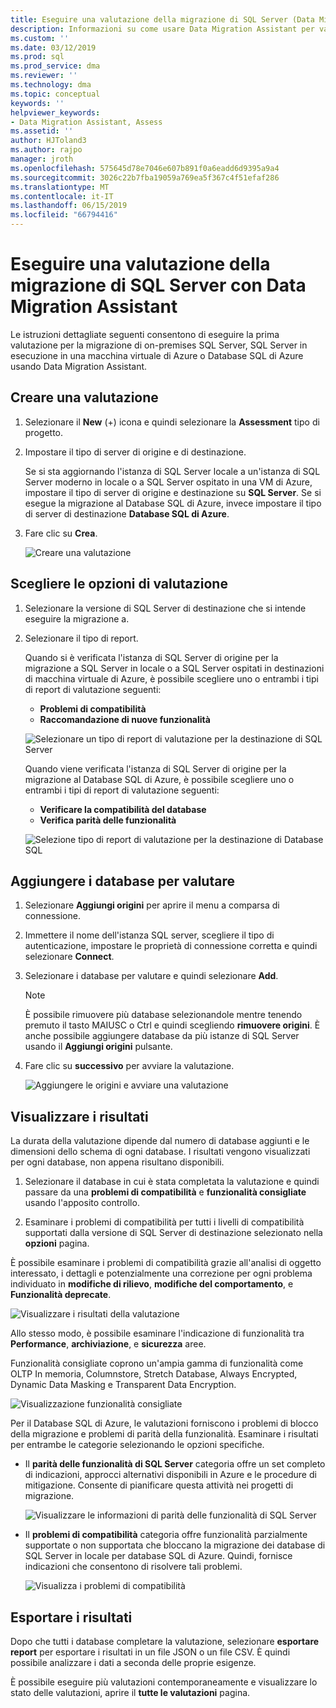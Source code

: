 ```yaml
---
title: Eseguire una valutazione della migrazione di SQL Server (Data Migration Assistant) | Microsoft Docs
description: Informazioni su come usare Data Migration Assistant per valutare un SQL Server in locale prima della migrazione a un altro SQL Server o Database SQL di Azure
ms.custom: ''
ms.date: 03/12/2019
ms.prod: sql
ms.prod_service: dma
ms.reviewer: ''
ms.technology: dma
ms.topic: conceptual
keywords: ''
helpviewer_keywords:
- Data Migration Assistant, Assess
ms.assetid: ''
author: HJToland3
ms.author: rajpo
manager: jroth
ms.openlocfilehash: 575645d78e7046e607b891f0a6eadd6d9395a9a4
ms.sourcegitcommit: 3026c22b7fba19059a769ea5f367c4f51efaf286
ms.translationtype: MT
ms.contentlocale: it-IT
ms.lasthandoff: 06/15/2019
ms.locfileid: "66794416"
---
```

# <a name="perform-a-sql-server-migration-assessment-with-data-migration-assistant"></a>Eseguire una valutazione della migrazione di SQL Server con Data Migration Assistant

Le istruzioni dettagliate seguenti consentono di eseguire la prima valutazione per la migrazione di on-premises SQL Server, SQL Server in esecuzione in una macchina virtuale di Azure o Database SQL di Azure usando Data Migration Assistant.

## <a name="create-an-assessment"></a>Creare una valutazione

1.  Selezionare il **New** (+) icona e quindi selezionare la **Assessment** tipo di progetto.

2.  Impostare il tipo di server di origine e di destinazione.

    Se si sta aggiornando l'istanza di SQL Server locale a un'istanza di SQL Server moderno in locale o a SQL Server ospitato in una VM di Azure, impostare il tipo di server di origine e destinazione su **SQL Server**. Se si esegue la migrazione al Database SQL di Azure, invece impostare il tipo di server di destinazione **Database SQL di Azure**.

3.  Fare clic su **Crea**.

    ![Creare una valutazione](../dma/media/NewAssessment.png)

## <a name="choose-assessment-options"></a>Scegliere le opzioni di valutazione

1. Selezionare la versione di SQL Server di destinazione che si intende eseguire la migrazione a.

2. Selezionare il tipo di report.

   Quando si è verificata l'istanza di SQL Server di origine per la migrazione a SQL Server in locale o a SQL Server ospitati in destinazioni di macchina virtuale di Azure, è possibile scegliere uno o entrambi i tipi di report di valutazione seguenti:

    -   **Problemi di compatibilità**
    -   **Raccomandazione di nuove funzionalità**

    ![Selezionare un tipo di report di valutazione per la destinazione di SQL Server](../dma/media/AssessmentTypes.png)

   Quando viene verificata l'istanza di SQL Server di origine per la migrazione al Database SQL di Azure, è possibile scegliere uno o entrambi i tipi di report di valutazione seguenti:

    -   **Verificare la compatibilità del database**
    -   **Verifica parità delle funzionalità**

    ![Selezione tipo di report di valutazione per la destinazione di Database SQL](../dma/media/AssessmentTypes_Azure.png)

## <a name="add-databases-to-assess"></a>Aggiungere i database per valutare

1.  Selezionare **Aggiungi origini** per aprire il menu a comparsa di connessione.

2.  Immettere il nome dell'istanza SQL server, scegliere il tipo di autenticazione, impostare le proprietà di connessione corretta e quindi selezionare **Connect**.

3.  Selezionare i database per valutare e quindi selezionare **Add**.

    > [!NOTE] 
    > È possibile rimuovere più database selezionandole mentre tenendo premuto il tasto MAIUSC o Ctrl e quindi scegliendo **rimuovere origini**. È anche possibile aggiungere database da più istanze di SQL Server usando il **Aggiungi origini** pulsante.

4.  Fare clic su **successivo** per avviare la valutazione.

    ![Aggiungere le origini e avviare una valutazione](../dma/media/SelectDatabase.png)

## <a name="view-results"></a>Visualizzare i risultati

La durata della valutazione dipende dal numero di database aggiunti e le dimensioni dello schema di ogni database. I risultati vengono visualizzati per ogni database, non appena risultano disponibili.

1.  Selezionare il database in cui è stata completata la valutazione e quindi passare da una **problemi di compatibilità** e **funzionalità consigliate** usando l'apposito controllo.

2.  Esaminare i problemi di compatibilità per tutti i livelli di compatibilità supportati dalla versione di SQL Server di destinazione selezionato nella **opzioni** pagina.

È possibile esaminare i problemi di compatibilità grazie all'analisi di oggetto interessato, i dettagli e potenzialmente una correzione per ogni problema individuato in **modifiche di rilievo**, **modifiche del comportamento**, e  **Funzionalità deprecate**.

![Visualizzare i risultati della valutazione](../dma/media/ReviewResults.png)

Allo stesso modo, è possibile esaminare l'indicazione di funzionalità tra **Performance**, **archiviazione**, e **sicurezza** aree.

Funzionalità consigliate coprono un'ampia gamma di funzionalità come OLTP In memoria, Columnstore, Stretch Database, Always Encrypted, Dynamic Data Masking e Transparent Data Encryption.

![Visualizzazione funzionalità consigliate](../dma/media/FeatureRecommendations.png)

Per il Database SQL di Azure, le valutazioni forniscono i problemi di blocco della migrazione e problemi di parità della funzionalità. Esaminare i risultati per entrambe le categorie selezionando le opzioni specifiche.

- Il **parità delle funzionalità di SQL Server** categoria offre un set completo di indicazioni, approcci alternativi disponibili in Azure e le procedure di mitigazione. Consente di pianificare questa attività nei progetti di migrazione.

  ![Visualizzare le informazioni di parità delle funzionalità di SQL Server](../dma/media/SQLFeatureParity.png)

- Il **problemi di compatibilità** categoria offre funzionalità parzialmente supportate o non supportata che bloccano la migrazione dei database di SQL Server in locale per database SQL di Azure. Quindi, fornisce indicazioni che consentono di risolvere tali problemi.

  ![Visualizza i problemi di compatibilità](../dma/media/CompatibilityIssues.png)

## <a name="export-results"></a>Esportare i risultati

Dopo che tutti i database completare la valutazione, selezionare **esportare report** per esportare i risultati in un file JSON o un file CSV. È quindi possibile analizzare i dati a seconda delle proprie esigenze.

È possibile eseguire più valutazioni contemporaneamente e visualizzare lo stato delle valutazioni, aprire il **tutte le valutazioni** pagina.

